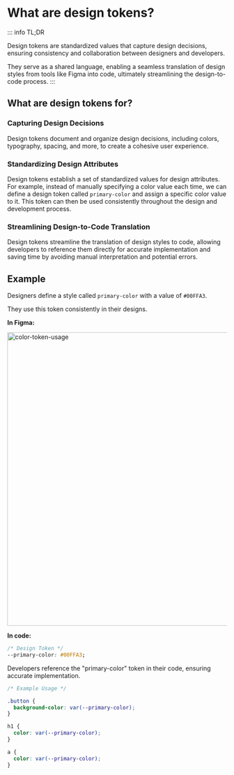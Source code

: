 # What are design tokens?

::: info TL;DR

Design tokens are standardized values that capture design decisions, ensuring consistency and collaboration between designers and developers.

They serve as a shared language, enabling a seamless translation of design styles from tools like Figma into code, ultimately streamlining the design-to-code process.
 :::

## What are design tokens for?

### Capturing Design Decisions

Design tokens document and organize design decisions, including colors, typography, spacing, and more, to create a cohesive user experience.

### Standardizing Design Attributes

Design tokens establish a set of standardized values for design attributes. For example, instead of manually specifying a color value each time, we can define a design token called `primary-color` and assign a specific color value to it. This token can then be used consistently throughout the design and development process.

### Streamlining Design-to-Code Translation

Design tokens streamline the translation of design styles to code, allowing developers to reference them directly for accurate implementation and saving time by avoiding manual interpretation and potential errors.

## Example

Designers define a style called `primary-color` with a value of `#00FFA3`.

They use this token consistently in their designs.

**In Figma:**

<img width="673" alt="color-token-usage" src="https://github.com/AnimaApp/anima-storybook-cli/assets/96059044/5bb15bca-3198-4e12-ad6b-8d4be7108219">

**In code:**

``` css
/* Design Token */
--primary-color: #00FFA3;
```

Developers reference the "primary-color" token in their code, ensuring accurate implementation.

``` css
/* Example Usage */

.button {
  background-color: var(--primary-color);
}

h1 {
  color: var(--primary-color);
}

a {
  color: var(--primary-color);
}
```
